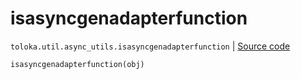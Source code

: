 # isasyncgenadapterfunction
`toloka.util.async_utils.isasyncgenadapterfunction` | [Source code](https://github.com/Toloka/toloka-kit/blob/v1.2.3/src/util/async_utils.py#L395)

```python
isasyncgenadapterfunction(obj)
```

